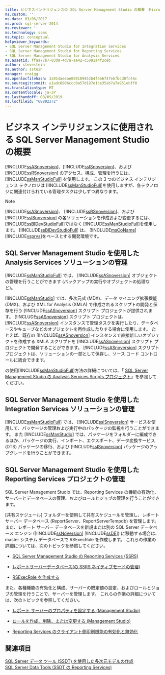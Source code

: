 ```yaml
---
title: ビジネスインテリジェンスの SQL Server Management Studio の概要 |Microsoft Docs
ms.custom: ''
ms.date: 03/06/2017
ms.prod: sql-server-2014
ms.reviewer: ''
ms.technology: ssms
ms.topic: conceptual
helpviewer_keywords:
- SQL Server Management Studio for Integration Services
- SQL Server Management Studio for Reporting Services
- SQL Server Management Studio for Analysis Services
ms.assetid: ffaa77b7-03d0-4d7a-aa42-c5091a4f2ceb
author: stevestein
ms.author: sstein
manager: craigg
ms.openlocfilehash: 3a914aeeae889189453b4f4e6f47ebfbcd0fc44c
ms.sourcegitcommit: a1adc6906ccc0a57d187e1ce35ab7a7a951ebff8
ms.translationtype: MT
ms.contentlocale: ja-JP
ms.lasthandoff: 08/09/2019
ms.locfileid: "68892272"
---
```

# <a name="introduction-to-sql-server-management-studio-for-business-intelligence"></a>ビジネス インテリジェンスに使用される SQL Server Management Studio の概要
  [!INCLUDE[ssASnoversion](../includes/ssasnoversion-md.md)]、[!INCLUDE[ssISnoversion](../includes/ssisnoversion-md.md)]、および [!INCLUDE[ssRSnoversion](../includes/ssrsnoversion-md.md)] のアクセス、構成、管理を行うには、[!INCLUDE[ssManStudioFull](../includes/ssmanstudiofull-md.md)] を使用します。 この 3 つのビジネス インテリジェンス テクノロジは [!INCLUDE[ssManStudioFull](../includes/ssmanstudiofull-md.md)]を使用しますが、各テクノロジに関連付けられている管理タスクは少しずつ異なります。  
  
> [!NOTE]  
>  [!INCLUDE[ssASnoversion](../includes/ssasnoversion-md.md)]、 [!INCLUDE[ssRSnoversion](../includes/ssrsnoversion-md.md)]、および [!INCLUDE[ssISnoversion](../includes/ssisnoversion-md.md)] の各ソリューションを作成および変更するには、 [!INCLUDE[ssBIDevStudioFull](../includes/ssbidevstudiofull-md.md)]ではなく [!INCLUDE[ssManStudioFull](../includes/ssmanstudiofull-md.md)]を使用します。 [!INCLUDE[ssBIDevStudioFull](../includes/ssbidevstudiofull-md.md)] は、 [!INCLUDE[msCoName](../includes/msconame-md.md)][!INCLUDE[vsprvs](../includes/vsprvs-md.md)]をベースとする開発環境です。  
  
## <a name="managing-analysis-services-solutions-using-sql-server-management-studio"></a>SQL Server Management Studio を使用した Analysis Services ソリューションの管理  
 [!INCLUDE[ssManStudioFull](../includes/ssmanstudiofull-md.md)] では、 [!INCLUDE[ssASnoversion](../includes/ssasnoversion-md.md)] オブジェクトの管理を行うことができます (バックアップの実行やオブジェクトの処理など)。  
  
 [!INCLUDE[ssManStudio](../includes/ssmanstudio-md.md)] では、多次元式 (MDX)、データ マイニング拡張機能 (DMX)、および XML for Analysis (XMLA) で作成されるスクリプトの開発と保存を行う [!INCLUDE[ssASnoversion](../includes/ssasnoversion-md.md)] スクリプト プロジェクトが提供されます。 [!INCLUDE[ssASnoversion](../includes/ssasnoversion-md.md)] スクリプト プロジェクトは、 [!INCLUDE[ssASnoversion](../includes/ssasnoversion-md.md)] インスタンスで管理タスクを実行したり、データベースやキューブなどのオブジェクトを再作成したりする場合に使用します。 たとえば、既存の [!INCLUDE[ssASnoversion](../includes/ssasnoversion-md.md)] インスタンスで直接新しいオブジェクトを作成する XMLA スクリプトを [!INCLUDE[ssASnoversion](../includes/ssasnoversion-md.md)] スクリプト プロジェクトで開発することができます。 [!INCLUDE[ssASnoversion](../includes/ssasnoversion-md.md)] スクリプト プロジェクトは、ソリューションの一部として保存し、ソース コード コントロールに統合できます。  
  
 の使用[!INCLUDE[ssManStudioFull](../includes/ssmanstudiofull-md.md)]方法の詳細については、「 [SQL Server Management Studio の Analysis Services Scripts プロジェクト](https://docs.microsoft.com/analysis-services/instances/analysis-services-scripts-project-in-sql-server-management-studio)」を参照してください。  
  
## <a name="managing-integration-services-solutions-using-sql-server-management-studio"></a>SQL Server Management Studio を使用した Integration Services ソリューションの管理  
 [!INCLUDE[ssManStudioFull](../includes/ssmanstudiofull-md.md)] では、 [!INCLUDE[ssISnoversion](../includes/ssisnoversion-md.md)] サービスを使用して、パッケージの管理および実行中のパッケージの監視を行うことができます。 また [!INCLUDE[ssManStudio](../includes/ssmanstudio-md.md)] では、パッケージをフォルダーに編成できるほか、パッケージの実行、インポート、エクスポート、データ変換サービス (DTS) パッケージの移行、および [!INCLUDE[ssISnoversion](../includes/ssisnoversion-md.md)] パッケージのアップグレードを行うことができます。  
  
## <a name="managing-reporting-services-projects-using-sql-server-management-studio"></a>SQL Server Management Studio を使用した Reporting Services プロジェクトの管理  
 SQL Server Management Studio では、Reporting Services の機能の有効化、サーバーとデータベースの管理、およびロールとジョブの管理を行うことができます。  
  
 [共有スケジュール] フォルダーを使用して共有スケジュールを管理し、レポート サーバー データベース (ReportServer、ReportServerTempdb) を管理します。 また、レポート サーバー データベースを新規または別の SQL Server データベース エンジン ([!INCLUDE[ssNoVersion](../includes/ssnoversion-md.md)] [!INCLUDE[ssDE](../includes/ssde-md.md)]) に移動する場合は、master システム データベースで RSExecRole を作成します。 これらの作業の詳細については、次のトピックを参照してください。  
  
-   [SQL Server Management Studio の Reporting Services &#40;SSRS&#41;](../reporting-services/tools/reporting-services-in-sql-server-management-studio-ssrs.md)  
  
-   [レポートサーバーデータベース&#40;の SSRS ネイティブモードの管理&#41;](../reporting-services/report-server/report-server-database-ssrs-native-mode.md)  
  
-   [RSExecRole を作成する](../reporting-services/security/create-the-rsexecrole.md)  
  
 また、各種機能の有効化と構成、サーバーの既定値の設定、およびロールとジョブの管理を行うことで、サーバーを管理します。 これらの作業の詳細については、次のトピックを参照してください。  
  
-   [レポート サーバーのプロパティを設定する (Management Studio)](../reporting-services/tools/set-report-server-properties-management-studio.md)  
  
-   [ロールを作成、削除、または変更する (Management Studio)](../reporting-services/security/role-definitions-create-delete-or-modify.md)  
  
-   [Reporting Services のクライアント側印刷機能の有効化と無効化](../reporting-services/report-server/enable-and-disable-client-side-printing-for-reporting-services.md)  
  
## <a name="see-also"></a>関連項目  
 [SQL Server データ ツール (SSDT) を使用した多次元モデルの作成](https://docs.microsoft.com/analysis-services/multidimensional-models/creating-multidimensional-models-using-sql-server-data-tools-ssdt)   
 [SQL Server Data Tools &#40;SSDT の Reporting Services&#41;](../reporting-services/tools/reporting-services-in-sql-server-data-tools-ssdt.md)  
  
  
